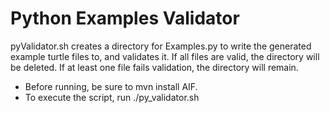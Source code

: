 # Python Examples Validator

pyValidator.sh creates a directory for Examples.py to write the generated example turtle files to, and validates it.
If all files are valid, the directory will be deleted. If at least one file fails validation, the directory will remain.

* Before running, be sure to mvn install AIF.
* To execute the script, run ./py_validator.sh

